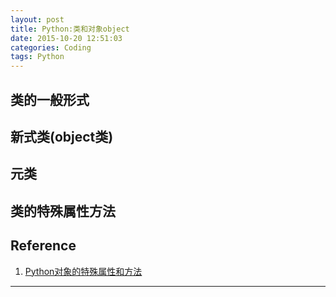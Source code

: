 ```yaml
---
layout: post
title: Python:类和对象object
date: 2015-10-20 12:51:03
categories: Coding
tags: Python
---
```


## 类的一般形式

## 新式类(object类)

## 元类

## 类的特殊属性方法


## Reference

1. [Python对象的特殊属性和方法](/2015/10/09/pySpecialObjMethod/)


------
